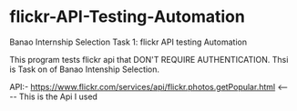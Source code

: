 # flickr-API-Testing-Automation
Banao Internship Selection Task 1: flickr API testing Automation

This program tests flickr api that DON'T REQUIRE AUTHENTICATION.
Thsi is Task on of Banao Intenship Selection.

API:- https://www.flickr.com/services/api/flickr.photos.getPopular.html       <---- This is the Api I used
